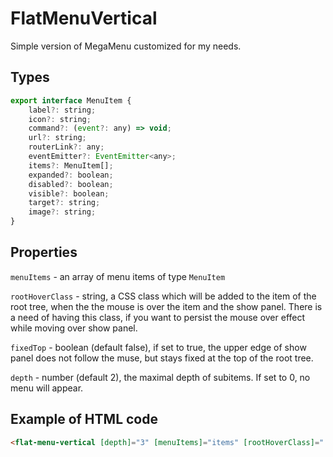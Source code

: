 # FlatMenuVertical

Simple version of MegaMenu customized for my needs.

## Types

````javascript
export interface MenuItem {
    label?: string;
    icon?: string;
    command?: (event?: any) => void;
    url?: string;
    routerLink?: any;
    eventEmitter?: EventEmitter<any>;
    items?: MenuItem[];
    expanded?: boolean;
    disabled?: boolean;
    visible?: boolean;
    target?: string;
    image?: string;
}
````

## Properties

`menuItems` - an array of menu items of type `MenuItem`

`rootHoverClass` - string, a CSS class which will be added to the item of the root tree, when the the mouse is over the item and the show panel.
 There is a need of having this class, if you want to persist the mouse over effect while moving over show panel.
 
 `fixedTop` - boolean (default false), if set to true, the upper edge of show panel does not follow the muse, but stays fixed at the top of the root tree.
 
 `depth` - number (default 2), the maximal depth of subitems. If set to 0, no menu will appear.
 
 ## Example of HTML code
 
 ````html
 <flat-menu-vertical [depth]="3" [menuItems]="items" [rootHoverClass]="'root-hover-class'" [fixedTop]="false"></flat-menu-vertical>
 ````



